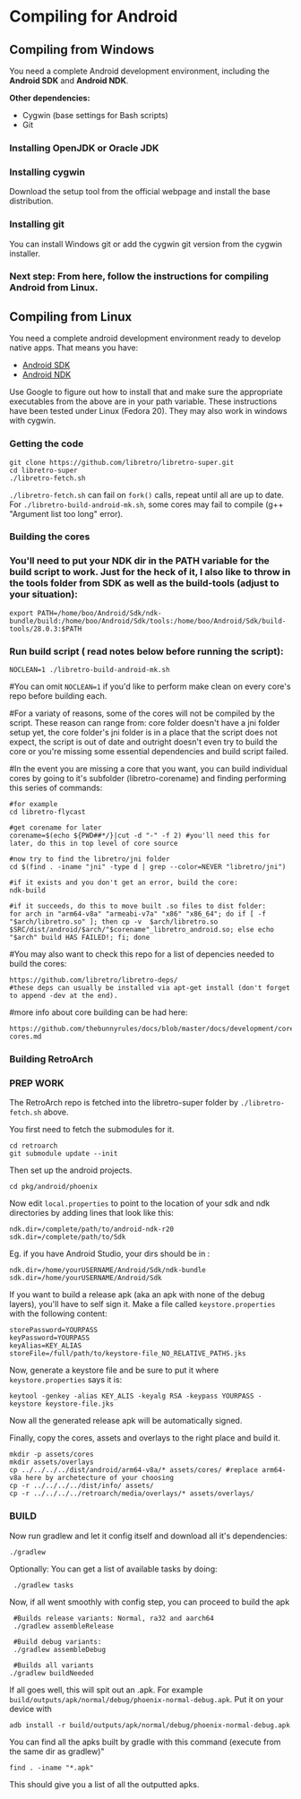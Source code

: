 # Compiling for Android

## Compiling from Windows

You need a complete Android development environment, including the **Android SDK** and **Android NDK**.

**Other dependencies:**

* Cygwin (base settings for Bash scripts)
* Git

### Installing OpenJDK or Oracle JDK


### Installing cygwin

Download the setup tool from the official webpage and install the base distribution.

### Installing git

You can install Windows git or add the cygwin git version from the cygwin installer.

### Next step: From here, follow the instructions for compiling Android from Linux.

## Compiling from Linux

You need a complete android development environment ready to develop native apps. That means you have:

* [Android SDK](http://developer.android.com/sdk/index.html)
* [Android NDK](https://developer.android.com/tools/sdk/ndk/index.html)

Use Google to figure out how to install that and make sure the appropriate executables from the above are in your path variable.
These instructions have been tested under Linux (Fedora 20). They may also work in windows with cygwin.

### Getting the code

    git clone https://github.com/libretro/libretro-super.git
    cd libretro-super
    ./libretro-fetch.sh  

    
`./libretro-fetch.sh` can fail on `fork()` calls, repeat until all are up to date. For `./libretro-build-android-mk.sh`, some cores may fail to compile (g++ "Argument list too long" error).

### Building the cores

### You'll need to put your NDK dir in the PATH variable for the build script to work. Just for the heck of it, I also like to throw in the tools folder from SDK as well as the build-tools (adjust to your situation):

    export PATH=/home/boo/Android/Sdk/ndk-bundle/build:/home/boo/Android/Sdk/tools:/home/boo/Android/Sdk/build-tools/28.0.3:$PATH

### Run build script ( read notes below before running the script):
    NOCLEAN=1 ./libretro-build-android-mk.sh 

#You can omit `NOCLEAN=1` if you'd like to perform make clean on every core's repo before building each.

#For a variaty of reasons, some of the cores will not be compiled by the script. These reason can range from: core folder doesn't have a jni folder setup yet, the core folder's jni folder is in a place that the script does not expect, the script is out of date and outright doesn't even try to build the core or you're missing some essential dependencies and build script failed.

#In the event you are missing a core that you want, you can  build individual cores by going to it's subfolder (libretro-corename) and finding performing this series of commands:
    
    #for example
    cd libretro-flycast
    
    #get corename for later
    corename=$(echo ${PWD##*/}|cut -d "-" -f 2) #you'll need this for later, do this in top level of core source
    
    #now try to find the libretro/jni folder
    cd $(find . -iname "jni" -type d | grep --color=NEVER "libretro/jni")
    
    #if it exists and you don't get an error, build the core:
    ndk-build
    
    #if it succeeds, do this to move built .so files to dist folder:
    for arch in "arm64-v8a" "armeabi-v7a" "x86" "x86_64"; do if [ -f "$arch/libretro.so" ]; then cp -v  $arch/libretro.so $SRC/dist/android/$arch/"$corename"_libretro_android.so; else echo "$arch" build HAS FAILED!; fi; done
    
#You may also want to check this repo for a list of depencies needed to build the cores:

    https://github.com/libretro/libretro-deps/ 
    #these deps can usually be installed via apt-get install (don't forget to append -dev at the end).

#more info about core building can be had here:

    https://github.com/thebunnyrules/docs/blob/master/docs/development/cores/developing-cores.md



### Building RetroArch


###     PREP WORK
The RetroArch repo is fetched into the libretro-super folder by `./libretro-fetch.sh` above.

You first need to fetch the submodules for it.

    cd retroarch
    git submodule update --init

Then set up the android projects.

    cd pkg/android/phoenix

Now edit `local.properties` to point to the location of your sdk and ndk directories by adding lines that look like this: 

    ndk.dir=/complete/path/to/android-ndk-r20
    sdk.dir=/complete/path/to/Sdk

   Eg. if you have Android Studio, your dirs should be in :

    ndk.dir=/home/yourUSERNAME/Android/Sdk/ndk-bundle
    sdk.dir=/home/yourUSERNAME/Android/Sdk

If you want to build a release apk (aka an apk with none of the debug layers), you'll have to self sign it. Make a file called `keystore.properties` with the following content:

    storePassword=YOURPASS
    keyPassword=YOURPASS
    keyAlias=KEY_ALIAS
    storeFile=/full/path/to/keystore-file_NO_RELATIVE_PATHS.jks

Now, generate a keystore file and be sure to put it where `keystore.properties` says it is:

    keytool -genkey -alias KEY_ALIS -keyalg RSA -keypass YOURPASS -keystore keystore-file.jks

Now all the generated release apk will be automatically signed.


Finally, copy the cores, assets and overlays to the right place and build it.

    mkdir -p assets/cores
    mkdir assets/overlays
    cp ../../../../dist/android/arm64-v8a/* assets/cores/ #replace arm64-v8a here by archetecture of your choosing
    cp -r ../../../../dist/info/ assets/
    cp -r ../../../../retroarch/media/overlays/* assets/overlays/

###     BUILD

Now run gradlew and let it config itself and download all it's dependencies:

    ./gradlew

Optionally: You can get a list of available tasks by doing:

     ./gradlew tasks
    
Now, if all went smoothly with config step, you can proceed to build the apk

     #Builds release variants: Normal, ra32 and aarch64
     ./gradlew assembleRelease

     #Build debug variants:
     ./gradlew assembleDebug

     #Builds all variants
    ./gradlew buildNeeded
   
If all goes well, this will spit out an .apk. For example `build/outputs/apk/normal/debug/phoenix-normal-debug.apk`. Put it on your device with

    adb install -r build/outputs/apk/normal/debug/phoenix-normal-debug.apk

You can find all the apks built by gradle with this command (execute from the same dir as gradlew)"

    find . -iname "*.apk"

This should give you a list of all the outputted apks. 
